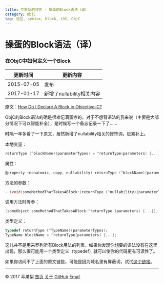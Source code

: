 ```yaml
---
title: 苹果梨的博客 - 操蛋的Block语法（译）
category: ObjC
tag: 语法, syntax, block, iOS, ObjC
---
```


# 操蛋的Block语法（译）

### 在ObjC中如何定义一个Block

| 更新时间       | 更新内容               |
| ---------- | ------------------ |
| 2015-07-05 | 发布                 |
| 2017-01-17 | 新增了nullability相关内容 |

原文：[How Do I Declare A Block in Objective-C?](http://fuckingblocksyntax.com/)

ObjC的Block语法的确是很难记满蛋疼的，对于不想背语法的我来说（主要是大部分情况下可以智能补全），是时候写一个备忘记录一下了……

时隔一年多看了一下原文，居然新增了nullability相关的修饰词，赶紧补上。

本地变量：

```objective-c
returnType (^blockName)(parameterTypes) = ^returnType(parameters) {...};
```

属性：

```objective-c
@property (nonatomic, copy, nullability) returnType (^blockName)(parameterTypes);
```

方法的参数：

```objective-c
- (void)someMethodThatTakesABlock:(returnType (^nullability)(parameterTypes))blockName;
```

调用方法时传参：

```objective-c
[someObject someMethodThatTakesABlock:^returnType (parameters) {...}];
```

类型定义：

```objective-c
typedef returnType (^TypeName)(parameterTypes);
TypeName blockName = ^returnType(parameters) {...};
```

这儿并不是用来罗列所有Block用法的列表。如果你发现你想要的语法没有在这里出现，那么很可能用一个类型定义（typedef）就可以使你的代码更有可读性了。

如果你访问不了上面的原文链接，可能是因为域名里有屏蔽词，试试[这个链接](http://goshdarnblocksyntax.com)。

------

© 2017 苹果梨    [首页](/)    [关于](/about.html)    [GitHub](https://github.com/HarrisonXi)    [Email](mailto:gpra8764@gmail.com)
